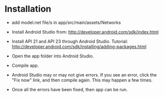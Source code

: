 # Installation

- add model.net file/s in app/src/main/assets/Networks

- Install Android Studio from: http://developer.android.com/sdk/index.html
- Install API 21 and API 23 through Android Studio. Tutorial: http://developer.android.com/sdk/installing/adding-packages.html
- Open the app folder into Android Studio.
- Compile app.
- Android Studio may or may not give errors. If you see an error, click the "Fix now" link, and then compile again. This may happen a few times.
- Once all the errors have been fixed, then app can be run.

